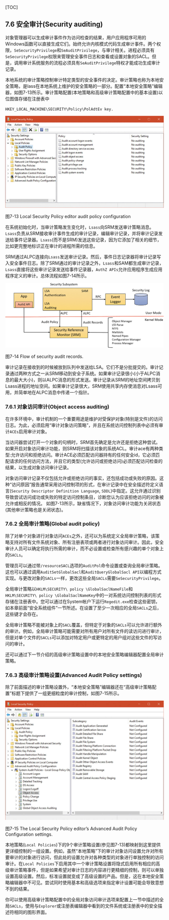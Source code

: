 [TOC]



## 7.6 安全审计(Security auditing)

对象管理器可以生成审计事件作为访问检查的结果，用户应用程序可用的Windows函数可以直接生成它们。始终允许内核模式代码生成审计事件。两个权限，`SeSecurityPrivilege`和`SeAuditPrivilege`，与审计相关。进程必须具有`SeSecurityPrivilege`权限来管理安全事件日志和查看或设置对象的SACL。但是，调用审计系统服务的流程必须具有`SeAuditPrivilege`特权才能成功生成审计记录。

本地系统的审计策略控制审计特定类型的安全事件的决定。审计策略也称为本地安全策略，是lass在本地系统上维护的安全策略的一部分。配置“本地安全策略”编辑器，如图7-13所示。审计策略配置(本地策略和高级审计策略配置中的基本设置)以位图值存储在注册表中

`HKEY_LOCAL_MACHINE\SECURITY\Policy\PolAdtEv key.`

![](img/7-13.png)

图7-13 Local Security Policy editor audit policy configuration

在系统初始化时，当审计策略发生变化时，`Lsass`向SRM发送审计策略消息。`Lsass`负责从SRM接收审计事件生成的审计记录，编辑审计记录，并将审计记录发送给事件记录器。`Lsass`(而不是SRM)发送这些记录，因为它添加了相关的细节，比如更完整地标识正在审计的进程所需的信息。

SRM通过ALPC连接向`Lsass`发送审计记录。然后，事件日志记录器将审计记录写入安全事件日志。除了SRM通过的审计记录之外，`Lsass`和SAM都生成审计记录，`Lsass`直接将这些审计记录发送给事件记录器，`AuthZ APIs`允许应用程序生成应用程序定义的审计。总体流程如图7-14所示。

![](img/7-14.png)

图7-14 Flow of security audit records.

审计记录在接收到的时候被放到队列中发送给LSA。它们不是分批提交的。审计记录通过两种方式之一从SRM移动到安全子系统。如果审计记录很小(小于ALPC消息的最大大小)，则以ALPC消息的形式发送。审计记录从SRM的地址空间拷贝到Lsass进程的地址空间。如果审计记录很大，SRM使用共享内存使消息对Lsass可用，并简单地在ALPC消息中传递一个指针。

### 7.6.1 对象访问审计(Object access auditing)

在许多环境中，审计机制的一个重要用途是维护对受保护对象(特别是文件)的访问日志。为此，必须启用“审计对象访问策略”，并且在系统访问控制列表中必须有审计`ACEs`启用审计对象。

当访问器尝试打开一个对象的句柄时，SRM首先确定是允许还是拒绝这种尝试。如果开启对象访问审计功能，则SRM将扫描该对象的系统ACL。审计ace有两种类型:允许访问和拒绝访问。审计ACE必须匹配访问器持有的任何安全id，它必须匹配请求的任何访问方法，并且它的类型(允许访问或拒绝访问)必须匹配访问检查的结果，以生成对象访问审计记录。

对象访问审计记录不仅包括允许或拒绝访问的事实，还包括成功或失败的原因。这种“访问原因”报告通常采用访问控制项的形式，在审计记录中在安全描述符定义语言(`Security Descriptor Definition Language`, `SDDL`)中指定。这允许通过识别导致尝试访问成功或失败的特定访问控制条目，诊断您认为应该拒绝访问的对象被允许或相反的情况。
如图7-13所示，缺省情况下，对象访问审计功能为关闭状态(其他审计策略也是关闭状态)。

### 7.6.2 全局审计策略(Global audit policy)

除了对单个对象进行对象访问`ACEs`之外，还可以为系统定义全局审计策略，该策略支持对所有文件系统对象、所有注册表项或两者进行对象访问审计。因此，安全审计人员可以确定将执行所需的审计，而不必设置或检查所有感兴趣的单个对象上的`SACLs`。

管理员可以通过带`/resourceSACL`选项的`AuditPol`命令设置或查询全局审计策略。这也可以通过调用`AuditSetGlobalSacl`和`AuditQueryGlobalSacl API`以编程方式实现。与更改对象的`SACLs`一样，更改这些全局`SACLs`需要`SeSecurityPrivilege`。

全局审计策略以`HKLM\SECURITY\ policy \GlobalSaclNameFile`和`HKLM\SECURITY\ policy \GlobalSaclNameKey`中的一对系统访问控制列表的形式存储在注册表中。您可以通过在System帐户下运行`Regedit.exe`检查这些密钥，如本章前面“安全系统组件”一节所述。在设置了至少一次相应的全局`SACLs`之后，这些键才会存在。

全局审计策略不能被对象上的`SACL`覆盖，但特定于对象的`SACLs`可以允许进行额外的审计。例如，全局审计策略可能需要对所有用户对所有文件的读访问进行审计，但是对单个文件的`SACLs`可以添加对特定用户或更特定的用户组对这些文件的写访问的审计。

还可以通过下一节介绍的高级审计策略设置中的本地安全策略编辑器配置全局审计策略。

### 7.6.3 高级审计策略设置(Advanced Audit Policy settings)

除了前面描述的审计策略设置外，“本地安全策略”编辑器还在“高级审计策略配置”标题下提供了一组更细粒度的审计控制，如图7-15所示。

![](img/7-15.png)

图7-15 The Local Security Policy editor’s Advanced Audit Policy Configuration settings.

本地策略(`Local Policies`)下的9个审计策略设置(参见图7-13)都映射到这里提供更详细控制的一组设置。例如，虽然“本地策略”下的审计对象访问设置允许对所有要审计的对象进行访问，但此处的设置允许对各种类型的对象进行单独控制的访问审计。在`Local Policies`下启用其中一个审计策略设置将隐式启用所有相应的高级审计策略事件，但是如果希望对审计日志的内容进行更精细的控制，则可以单独设置高级设置。然后，标准设置就变成了高级设置的产品。但是，这在本地安全策略编辑器中不可见。尝试同时使用基本和高级选项来指定审计设置可能会导致意想不到的结果。

你可以使用高级审计策略配置中的全局对象访问审计选项来配置上一节中描述的全局`SACLs`，使用与`Explorer`或注册表编辑器中看到的文件系统或注册表中的安全描述符相同的图形界面。

